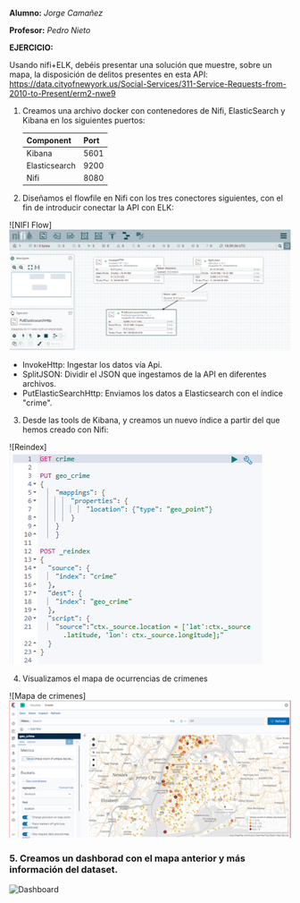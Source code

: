 
 __Alumno:__ *Jorge Camañez*
 
 __Profesor:__ *Pedro Nieto*

__EJERCICIO:__

Usando nifi+ELK, debéis presentar una solución que muestre, sobre un mapa, 
la disposición de delitos presentes en esta API:
https://data.cityofnewyork.us/Social-Services/311-Service-Requests-from-2010-to-Present/erm2-nwe9


1. Creamos una archivo docker con contenedores de Nifi, ElasticSearch y Kibana en los siguientes puertos:
	
	| Component | Port |
	| --- | --- | 
	| Kibana | 5601 |
	| Elasticsearch | 9200 |
	| Nifi | 8080 |
	

2. Diseñamos el flowfile en Nifi con los tres conectores siguientes, con el fin de introducir conectar la API con ELK:

![NIFI Flow] <img src="images/Flow_nifi.png" size=400px>

  - InvokeHttp: Ingestar los datos vía Api.
  - SplitJSON: Dividir el JSON que ingestamos de la API en diferentes archivos.
  - PutElasticSearchHttp: Enviamos los datos a Elasticsearch con el índice "crime". 


3. Desde las tools de Kibana, y creamos un nuevo índice a partir del que hemos creado con Nifi:

![Reindex]<img src="images/ReIndex.png" size=400px>


4. Visualizamos el mapa de ocurrencias de crimenes

![Mapa de crimenes]<img src="images/Kibana_map.png" size=400px>

### 5. Creamos un dashborad con el mapa anterior y más información del dataset.

![Dashboard](https://github.com/jcamcre/.png)
